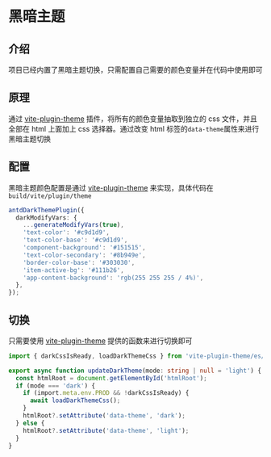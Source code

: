 # 黑暗主题

## 介绍

项目已经内置了黑暗主题切换，只需配置自己需要的颜色变量并在代码中使用即可

## 原理

通过 [vite-plugin-theme](https://github.com/anncwb/vite-plugin-theme) 插件，将所有的颜色变量抽取到独立的 css 文件，并且全部在 html 上面加上 css 选择器。通过改变 html 标签的`data-theme`属性来进行黑暗主题切换

## 配置

黑暗主题颜色配置是通过 [vite-plugin-theme](https://github.com/anncwb/vite-plugin-theme) 来实现，具体代码在 `build/vite/plugin/theme`

```ts
antdDarkThemePlugin({
  darkModifyVars: {
    ...generateModifyVars(true),
    'text-color': '#c9d1d9',
    'text-color-base': '#c9d1d9',
    'component-background': '#151515',
    'text-color-secondary': '#8b949e',
    'border-color-base': '#303030',
    'item-active-bg': '#111b26',
    'app-content-background': 'rgb(255 255 255 / 4%)',
  },
});
```

## 切换

只需要使用 [vite-plugin-theme](https://github.com/anncwb/vite-plugin-theme) 提供的函数来进行切换即可

```ts
import { darkCssIsReady, loadDarkThemeCss } from 'vite-plugin-theme/es/client';

export async function updateDarkTheme(mode: string | null = 'light') {
  const htmlRoot = document.getElementById('htmlRoot');
  if (mode === 'dark') {
    if (import.meta.env.PROD && !darkCssIsReady) {
      await loadDarkThemeCss();
    }
    htmlRoot?.setAttribute('data-theme', 'dark');
  } else {
    htmlRoot?.setAttribute('data-theme', 'light');
  }
}
```
